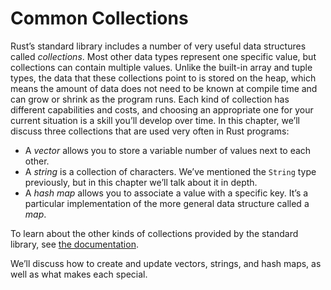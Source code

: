 # Common Collections

Rust’s standard library includes a number of very useful data structures called
_collections_. Most other data types represent one specific value, but
collections can contain multiple values. Unlike the built-in array and tuple
types, the data that these collections point to is stored on the heap, which
means the amount of data does not need to be known at compile time and can grow
or shrink as the program runs. Each kind of collection has different
capabilities and costs, and choosing an appropriate one for your current
situation is a skill you’ll develop over time. In this chapter, we’ll discuss
three collections that are used very often in Rust programs:

- A _vector_ allows you to store a variable number of values next to each other.
- A _string_ is a collection of characters. We’ve mentioned the `String` type
  previously, but in this chapter we’ll talk about it in depth.
- A _hash map_ allows you to associate a value with a specific key. It’s a
  particular implementation of the more general data structure called a _map_.

To learn about the other kinds of collections provided by the standard library,
see [the documentation][collections].

We’ll discuss how to create and update vectors, strings, and hash maps, as well
as what makes each special.

[collections]: https://doc.rust-lang.org/std/collections/index.html
